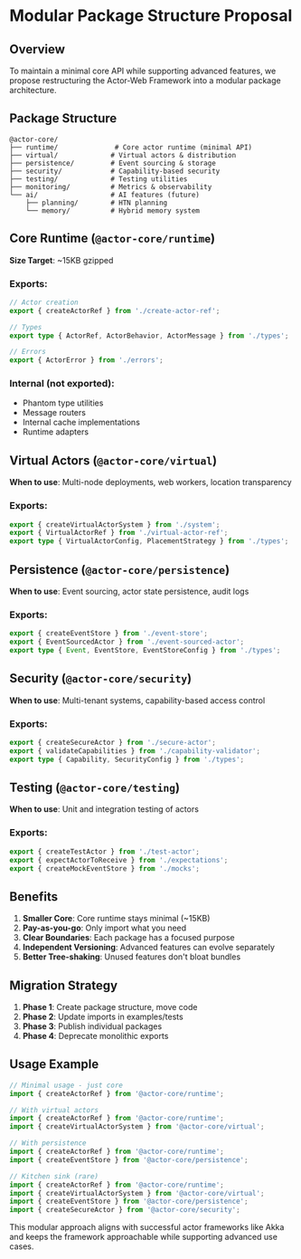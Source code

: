 # Modular Package Structure Proposal

## Overview

To maintain a minimal core API while supporting advanced features, we propose restructuring the Actor-Web Framework into a modular package architecture.

## Package Structure

```
@actor-core/
├── runtime/              # Core actor runtime (minimal API)
├── virtual/             # Virtual actors & distribution
├── persistence/         # Event sourcing & storage
├── security/            # Capability-based security
├── testing/             # Testing utilities
├── monitoring/          # Metrics & observability
└── ai/                  # AI features (future)
    ├── planning/        # HTN planning
    └── memory/          # Hybrid memory system
```

## Core Runtime (`@actor-core/runtime`)

**Size Target**: ~15KB gzipped

### Exports:
```typescript
// Actor creation
export { createActorRef } from './create-actor-ref';

// Types
export type { ActorRef, ActorBehavior, ActorMessage } from './types';

// Errors
export { ActorError } from './errors';
```

### Internal (not exported):
- Phantom type utilities
- Message routers
- Internal cache implementations
- Runtime adapters

## Virtual Actors (`@actor-core/virtual`)

**When to use**: Multi-node deployments, web workers, location transparency

### Exports:
```typescript
export { createVirtualActorSystem } from './system';
export { VirtualActorRef } from './virtual-actor-ref';
export type { VirtualActorConfig, PlacementStrategy } from './types';
```

## Persistence (`@actor-core/persistence`)

**When to use**: Event sourcing, actor state persistence, audit logs

### Exports:
```typescript
export { createEventStore } from './event-store';
export { EventSourcedActor } from './event-sourced-actor';
export type { Event, EventStore, EventStoreConfig } from './types';
```

## Security (`@actor-core/security`)

**When to use**: Multi-tenant systems, capability-based access control

### Exports:
```typescript
export { createSecureActor } from './secure-actor';
export { validateCapabilities } from './capability-validator';
export type { Capability, SecurityConfig } from './types';
```

## Testing (`@actor-core/testing`)

**When to use**: Unit and integration testing of actors

### Exports:
```typescript
export { createTestActor } from './test-actor';
export { expectActorToReceive } from './expectations';
export { createMockEventStore } from './mocks';
```

## Benefits

1. **Smaller Core**: Core runtime stays minimal (~15KB)
2. **Pay-as-you-go**: Only import what you need
3. **Clear Boundaries**: Each package has a focused purpose
4. **Independent Versioning**: Advanced features can evolve separately
5. **Better Tree-shaking**: Unused features don't bloat bundles

## Migration Strategy

1. **Phase 1**: Create package structure, move code
2. **Phase 2**: Update imports in examples/tests
3. **Phase 3**: Publish individual packages
4. **Phase 4**: Deprecate monolithic exports

## Usage Example

```typescript
// Minimal usage - just core
import { createActorRef } from '@actor-core/runtime';

// With virtual actors
import { createActorRef } from '@actor-core/runtime';
import { createVirtualActorSystem } from '@actor-core/virtual';

// With persistence
import { createActorRef } from '@actor-core/runtime';
import { createEventStore } from '@actor-core/persistence';

// Kitchen sink (rare)
import { createActorRef } from '@actor-core/runtime';
import { createVirtualActorSystem } from '@actor-core/virtual';
import { createEventStore } from '@actor-core/persistence';
import { createSecureActor } from '@actor-core/security';
```

This modular approach aligns with successful actor frameworks like Akka and keeps the framework approachable while supporting advanced use cases.